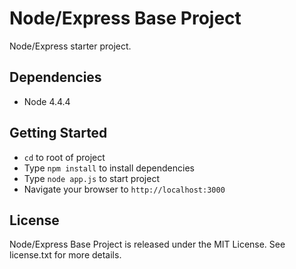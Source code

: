 # Node/Express Base Project

Node/Express starter project.

## Dependencies

* Node 4.4.4

## Getting Started

* `cd` to root of project
* Type `npm install` to install dependencies
* Type `node app.js` to start project
* Navigate your browser to `http://localhost:3000`

## License

Node/Express Base Project is released under the MIT License. See license.txt for more details.